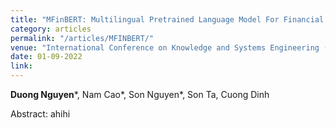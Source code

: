 ```yaml
---
title: "MFinBERT: Multilingual Pretrained Language Model For Financial Domain"
category: articles
permalink: "/articles/MFINBERT/"
venue: "International Conference on Knowledge and Systems Engineering (KSE)"
date: 01-09-2022
link: 
---
```

[comment]: <> (<a href="https://arxiv.org/abs/2002.07367">Arxiv</a>.)
<b>Duong Nguyen</b>\*, Nam Cao\*, Son Nguyen\*, Son Ta, Cuong Dinh

Abstract: ahihi